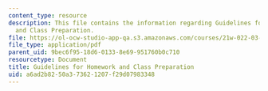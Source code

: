 ```yaml
---
content_type: resource
description: This file contains the information regarding Guidelines for Homework
  and Class Preparation.
file: https://ol-ocw-studio-app-qa.s3.amazonaws.com/courses/21w-022-03-writing-and-experience-reading-and-writing-autobiography-spring-2014/a6ad2b8250a373621207f29d07983348_MIT21W_022_03S14_guide.pdf
file_type: application/pdf
parent_uid: 9bec6f95-18d6-0133-8e69-951760b0c710
resourcetype: Document
title: Guidelines for Homework and Class Preparation
uid: a6ad2b82-50a3-7362-1207-f29d07983348
---
```

